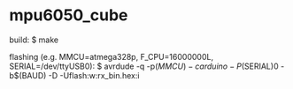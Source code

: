 mpu6050_cube
============

build:
$ make

flashing (e.g. MMCU=atmega328p, F_CPU=16000000L, SERIAL=/dev/ttyUSB0):
$ avrdude -q -p$(MMCU) -carduino -P$(SERIAL)0 -b$(BAUD) -D -Uflash:w:rx_bin.hex:i
